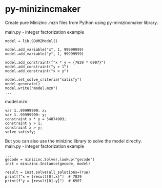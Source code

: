 # py-minizincmaker

Create pure Minizinc .mzn files from Python using py-minizincmaker library.

main.py - integer factorization example
```
model = lib.SDUMZModel()

model.add_variable("x", 1, 99999999)
model.add_variable("y", 1, 99999999)

model.add_constraint(f"x * y = {7829 * 6907}")
model.add_constraint("y > 1")
model.add_constraint("x > y")

model.set_solve_criteria("satisfy")
model.generate()
model.write("model.mzn")
...
```

model.mzn
```
var 1..99999999: x;
var 1..99999999: y;
constraint x * y = 54074903;
constraint y > 1;
constraint x > y;
solve satisfy;
```

But you can also use the minizinc library to solve the model directly.
main.py - integer factorization example
```
...
gecode = minizinc.Solver.lookup("gecode")
inst = minizinc.Instance(gecode, model)

result = inst.solve(all_solutions=True)
print(f"x = {result[0].x}")  # 7829
print(f"y = {result[0].y}")  # 6907
```
